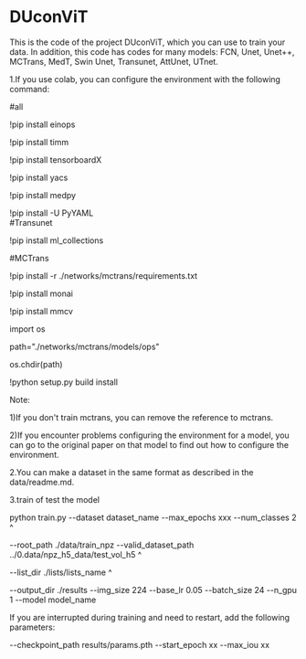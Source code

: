 # DUconViT
This is the code of the project DUconViT, which you can use to train your data. In addition, this code has codes for many models: FCN, Unet, Unet++, MCTrans, MedT, Swin Unet, Transunet, AttUnet, UTnet.

1.If you use colab, you can configure the environment with the following command:

#all

!pip install einops

!pip install timm

!pip install tensorboardX

!pip install yacs

!pip install medpy

!pip install -U PyYAML  
#Transunet

!pip install ml_collections



#MCTrans

!pip install -r ./networks/mctrans/requirements.txt

!pip install monai

!pip install mmcv

import os

path="./networks/mctrans/models/ops"

os.chdir(path)

!python setup.py build install


Note: 

1)If you don't train mctrans, you can remove the reference to mctrans.

2)If you encounter problems configuring the environment for a model, you can go to the original paper on that model to find out how to configure the environment.



2.You can make a dataset in the same format as described in the data/readme.md.


3.train of test the model

python train.py --dataset dataset_name --max_epochs xxx --num_classes 2 ^

--root_path ./data/train_npz  --valid_dataset_path ../0.data/npz_h5_data/test_vol_h5 ^

--list_dir ./lists/lists_name ^

--output_dir ./results  --img_size 224 --base_lr 0.05 --batch_size 24 --n_gpu 1 --model  model_name


If you are interrupted during training and need to restart, add the following parameters:

--checkpoint_path results/params.pth --start_epoch xx --max_iou xx

